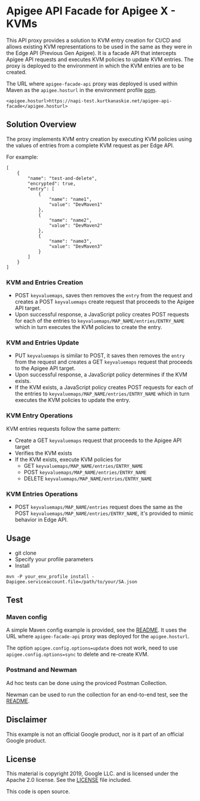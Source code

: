 # Apigee API Facade for Apigee X - KVMs

This API proxy provides a solution to KVM entry creation for CI/CD and allows existing KVM representations to be used in the same as they were in the Edge API (Previous Gen Apigee). It is a facade API that intercepts Apigee API requests and executes KVM policies to update KVM entries. The proxy is deployed to the environment in which the KVM entries are to be created.

The URL where `apigee-facade-api` proxy was deployed is used within Maven as the `apigee.hosturl` in the environment profile [pom](test/maven-kvms/pom.xl).
```
<apigee.hosturl>https://napi-test.kurtkanaskie.net/apigee-api-facade</apigee.hosturl>
```

## Solution Overview
The proxy implements KVM entry creation by executing KVM policies using the values of entries from a complete KVM request as per Edge API.

For example:
```
[
    {
        "name": "test-and-delete",
        "encrypted": true,
        "entry": [
            {
                "name": "name1",
                "value": "DevMaven1"
            },
            {
                "name": "name2",
                "value": "DevMaven2"
            },
            {
                "name": "name3",
                "value": "DevMaven3"
            }
        ]
    }
]
```

### KVM and Entries Creation
* POST `keyvaluemaps`, saves then removes the `entry` from the request and creates a POST `keyvaluemaps` create request that proceeds to the Apigee API target. 
* Upon successful response, a JavaScript policy creates POST requests for each of the entries to  `keyvaluemaps/MAP_NAME/entries/ENTRY_NAME` which in turn executes the KVM policies to create the entry.

### KVM and Entries Update
* PUT `keyvaluemaps` is similar to POST, it saves then removes the `entry` from the request and creates a GET `keyvaluemaps` request that proceeds to the Apigee API target. 
* Upon successful response, a JavaScript policy determines if the KVM exists.
* If the KVM exists, a JavaScript policy creates POST requests for each of the entries to `keyvaluemaps/MAP_NAME/entries/ENTRY_NAME` which in turn executes the KVM policies to update the entry.

### KVM Entry Operations
KVM entries requests follow the same pattern:
* Create a GET `keyvaluemaps` request that proceeds to the Apigee API target
* Verifies the KVM exists
* If the KVM exists, execute KVM policies for
  * GET `keyvaluemaps/MAP_NAME/entries/ENTRY_NAME`
  * POST `keyvaluemaps/MAP_NAME/entries/ENTRY_NAME` 
  * DELETE `keyvaluemaps/MAP_NAME/entries/ENTRY_NAME`

### KVM Entries Operations
* POST `keyvaluemaps/MAP_NAME/entries` request does the same as the POST `keyvaluemaps/MAP_NAME/entries/ENTRY_NAME`, it's provided to mimic behavior in Edge API.

## Usage
* git clone
* Specify your profile parameters
* Install
```
mvn -P your_env_profile install -Dapigee.serviceaccount.file=/path/to/your/SA.json
```

## Test

### Maven config
A simple Maven config example is provided, see the [README](test/maven-kvms/README.md). It uses the URL where `apigee-facade-api` proxy was deployed for the `apigee.hosturl`.

The option `apigee.config.options=update` does not work, need to use `apigee.config.options=sync` to delete and re-create KVM.

### Postmand and Newman

Ad hoc tests can be done using the proviced Postman Collection.

Newman can be used to run the collection for an end-to-end test, see the [README](test/newman-postman/README.md).

## Disclaimer

This example is not an official Google product, nor is it part of an official Google product.

## License

This material is copyright 2019, Google LLC. and is licensed under the Apache 2.0 license.
See the [LICENSE](LICENSE) file included.

This code is open source.


